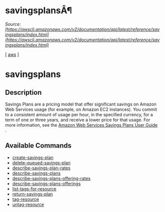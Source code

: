 # savingsplansÂ¶

*Source: [https://awscli.amazonaws.com/v2/documentation/api/latest/reference/savingsplans/index.html](https://awscli.amazonaws.com/v2/documentation/api/latest/reference/savingsplans/index.html)*

[ [aws](https://awscli.amazonaws.com/v2/documentation/api/latest/reference/index.html#cli-aws) ]

# savingsplans

## Description

Savings Plans are a pricing model that offer significant savings on Amazon Web Services usage (for example, on Amazon EC2 instances). You commit to a consistent amount of usage per hour, in the specified currency, for a term of one or three years, and receive a lower price for that usage. For more information, see the [Amazon Web Services Savings Plans User Guide](https://docs.aws.amazon.com/savingsplans/latest/userguide/) .

## Available Commands

- [create-savings-plan](https://awscli.amazonaws.com/v2/documentation/api/latest/reference/savingsplans/create-savings-plan.html)
- [delete-queued-savings-plan](https://awscli.amazonaws.com/v2/documentation/api/latest/reference/savingsplans/delete-queued-savings-plan.html)
- [describe-savings-plan-rates](https://awscli.amazonaws.com/v2/documentation/api/latest/reference/savingsplans/describe-savings-plan-rates.html)
- [describe-savings-plans](https://awscli.amazonaws.com/v2/documentation/api/latest/reference/savingsplans/describe-savings-plans.html)
- [describe-savings-plans-offering-rates](https://awscli.amazonaws.com/v2/documentation/api/latest/reference/savingsplans/describe-savings-plans-offering-rates.html)
- [describe-savings-plans-offerings](https://awscli.amazonaws.com/v2/documentation/api/latest/reference/savingsplans/describe-savings-plans-offerings.html)
- [list-tags-for-resource](https://awscli.amazonaws.com/v2/documentation/api/latest/reference/savingsplans/list-tags-for-resource.html)
- [return-savings-plan](https://awscli.amazonaws.com/v2/documentation/api/latest/reference/savingsplans/return-savings-plan.html)
- [tag-resource](https://awscli.amazonaws.com/v2/documentation/api/latest/reference/savingsplans/tag-resource.html)
- [untag-resource](https://awscli.amazonaws.com/v2/documentation/api/latest/reference/savingsplans/untag-resource.html)